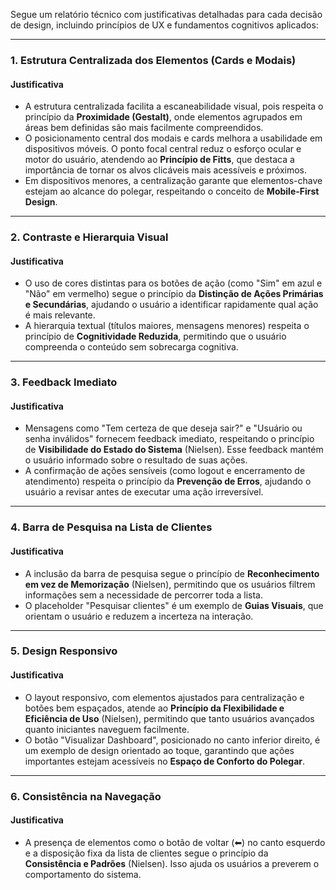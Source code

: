 Segue um relatório técnico com justificativas detalhadas para cada decisão de design, incluindo princípios de UX e fundamentos cognitivos aplicados:

---

### **1. Estrutura Centralizada dos Elementos (Cards e Modais)**
#### **Justificativa**
- A estrutura centralizada facilita a escaneabilidade visual, pois respeita o princípio da **Proximidade (Gestalt)**, onde elementos agrupados em áreas bem definidas são mais facilmente compreendidos.
- O posicionamento central dos modais e cards melhora a usabilidade em dispositivos móveis. O ponto focal central reduz o esforço ocular e motor do usuário, atendendo ao **Princípio de Fitts**, que destaca a importância de tornar os alvos clicáveis mais acessíveis e próximos.
- Em dispositivos menores, a centralização garante que elementos-chave estejam ao alcance do polegar, respeitando o conceito de **Mobile-First Design**.
---

### **2. Contraste e Hierarquia Visual**
#### **Justificativa**
- O uso de cores distintas para os botões de ação (como "Sim" em azul e "Não" em vermelho) segue o princípio da **Distinção de Ações Primárias e Secundárias**, ajudando o usuário a identificar rapidamente qual ação é mais relevante.
- A hierarquia textual (títulos maiores, mensagens menores) respeita o princípio de **Cognitividade Reduzida**, permitindo que o usuário compreenda o conteúdo sem sobrecarga cognitiva.
---

### **3. Feedback Imediato**
#### **Justificativa**
- Mensagens como "Tem certeza de que deseja sair?" e "Usuário ou senha inválidos" fornecem feedback imediato, respeitando o princípio de **Visibilidade do Estado do Sistema** (Nielsen). Esse feedback mantém o usuário informado sobre o resultado de suas ações.
- A confirmação de ações sensíveis (como logout e encerramento de atendimento) respeita o princípio da **Prevenção de Erros**, ajudando o usuário a revisar antes de executar uma ação irreversível.
---

### **4. Barra de Pesquisa na Lista de Clientes**
#### **Justificativa**
- A inclusão da barra de pesquisa segue o princípio de **Reconhecimento em vez de Memorização** (Nielsen), permitindo que os usuários filtrem informações sem a necessidade de percorrer toda a lista.
- O placeholder "Pesquisar clientes" é um exemplo de **Guias Visuais**, que orientam o usuário e reduzem a incerteza na interação.
---

### **5. Design Responsivo**
#### **Justificativa**
- O layout responsivo, com elementos ajustados para centralização e botões bem espaçados, atende ao **Princípio da Flexibilidade e Eficiência de Uso** (Nielsen), permitindo que tanto usuários avançados quanto iniciantes naveguem facilmente.
- O botão "Visualizar Dashboard", posicionado no canto inferior direito, é um exemplo de design orientado ao toque, garantindo que ações importantes estejam acessíveis no **Espaço de Conforto do Polegar**.
---

### **6. Consistência na Navegação**
#### **Justificativa**
- A presença de elementos como o botão de voltar (⬅) no canto esquerdo e a disposição fixa da lista de clientes segue o princípio da **Consistência e Padrões** (Nielsen). Isso ajuda os usuários a preverem o comportamento do sistema.